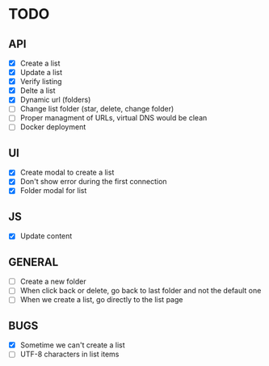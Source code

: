 # TODO

## API
- [x] Create a list
- [x] Update a list
- [x] Verify listing
- [x] Delte a list
- [x] Dynamic url (folders)
- [ ] Change list folder (star, delete, change folder)
- [ ] Proper managment of URLs, virtual DNS would be clean
- [ ] Docker deployment

## UI
- [x] Create modal to create a list
- [x] Don't show error during the first connection
- [x] Folder modal for list

## JS
- [x] Update content

## GENERAL
- [ ] Create a new folder
- [ ] When click back or delete, go back to last folder and not the default one
- [ ] When we create a list, go directly to the list page

## BUGS
- [x] Sometime we can't create a list
- [ ] UTF-8 characters in list items
